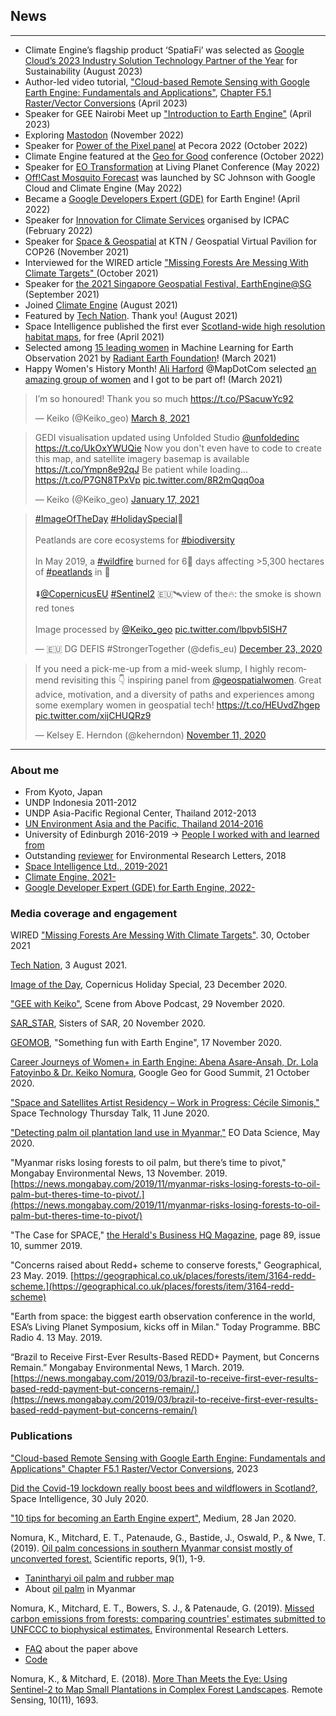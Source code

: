 <!-- Global site tag (gtag.js) - Google Analytics -->
<script async src="https://www.googletagmanager.com/gtag/js?id=UA-151917115-1"></script>
<script>
  window.dataLayer = window.dataLayer || [];
  function gtag(){dataLayer.push(arguments);}
  gtag('js', new Date());

  gtag('config', 'UA-151917115-1');
</script>

<script src="https://unpkg.com/cursor-effects@latest/dist/browser.js"></script>

<script type="module">
import cursoreffects from 'https://unpkg.com/cursor-effects@latest/dist/esm.js';

new cursoreffects.rainbowCursor({ element: document.querySelector("#rainbow") })
</script>


## News
---
- Climate Engine’s flagship product ‘SpatiaFi’ was selected as [Google Cloud’s 2023 Industry Solution Technology Partner of the Year](https://www.linkedin.com/posts/keiko-nomura-phd-0231891_spatiafi-googlecloudpartner-googlecloudnext23-activity-7105372886642696192-KC7Y?utm_source=share&utm_medium=member_desktop) for Sustainability (August 2023)
- Author-led video tutorial, ["Cloud-based Remote Sensing with Google Earth Engine: Fundamentals and Applications"](https://www.eefabook.org/videos.html), [Chapter F5.1 Raster/Vector Conversions](https://youtu.be/sKvLNjFAriE?si=zNNwXdhKhqpvritZ) (April 2023)
- Speaker for GEE Nairobi Meet up ["Introduction to Earth Engine"](https://www.linkedin.com/feed/update/urn:li:activity:7047840035894640640/) (April 2023)
- Exploring <a rel="me" href="https://fediscience.org/@Keiko_geo">Mastodon</a> (November 2022)
- Speaker for [Power of the Pixel panel](https://twitter.com/LadiesOfLandsat/status/1584694502060457985?s=20&t=kj9DOaN9CgqLGzPEEZjKug) at Pecora 2022 (October 2022)
- Climate Engine featured at the [Geo for Good](https://youtube.com/clip/Ugkxqo7sUOz_7ypDgKLVSezE0MNG6z0x3SbQ) conference (October 2022) 
- Speaker for [EO Transformation](https://www.linkedin.com/posts/keiko-nomura-phd-0231891_women-in-geospatial-on-twitter-activity-6934962573511471104-SIbX?utm_source=share&utm_medium=member_desktop) at Living Planet Conference (May 2022)
- [Off!Cast Mosquito Forecast](https://off.com/en/mosquitoforecast) was launched by SC Johnson with Google Cloud and Climate Engine (May 2022)
- Became a [Google Developers Expert (GDE)](https://g.dev/keiko) for Earth Engine! (April 2022)
- Speaker for [Innovation for Climate Services](https://www.linkedin.com/posts/igad-climate-prediction-and-aplication-center-icpac-_innovation-climate-innovation-activity-6899930679342100480-iHOe?utm_source=linkedin_share&utm_medium=member_desktop_web) organised by ICPAC (February 2022)
- Speaker for [Space & Geospatial](https://twitter.com/sparkgeo/status/1456680207272738816) at KTN / Geospatial Virtual Pavilion for COP26 (November 2021)
- Interviewed for the WIRED article ["Missing Forests Are Messing With Climate Targets" ](https://www.wired.co.uk/article/forest-counting-climate-change?utm_medium=social&utm_source=twitter&utm_social-type=owned&utm_brand=wired&mbid=social_twitter) (October 2021)
- Speaker for [the 2021 Singapore Geospatial Festival, EarthEngine@SG](http://sc.isprs.org/links/earthenginesg.html) (September 2021)
- Joined [Climate Engine](https://www.climateengine.com) (August 2021)
- Featured by [Tech Nation](https://technation.io/news/stories-of-exceptional-talent-keiko-uk-visa/). Thank you! (August 2021)
- Space Intelligence published the first ever [Scotland-wide high resolution habitat maps](https://www.space-intelligence.com/2021/04/01/weve-just-published-the-first-ever-scotland-wide-high-resolution-habitat-maps-for-free/), for free (April 2021)
- Selected among [15 leading women](https://medium.com/radiant-earth-insights/15-leading-women-in-ml4eo-86ce9f660626) in Machine Learning for Earth Observation 2021 by [Radiant Earth Foundation](https://www.radiant.earth/)! (March 2021)  
- Happy Women's History Month! [Ali Harford](https://twitter.com/aliharford) @MapDotCom selected [an amazing group of women](https://www.maps.com/blogs/journeys/five-women-geospatial-industry) and I got to be part of! (March 2021)

<blockquote class="twitter-tweet"><p lang="en" dir="ltr">I’m so honoured! Thank you so much <a href="https://t.co/PSacuwYc92">https://t.co/PSacuwYc92</a></p>&mdash; Keiko (@Keiko_geo) <a href="https://twitter.com/Keiko_geo/status/1368983507926650884?ref_src=twsrc%5Etfw">March 8, 2021</a></blockquote> <script async src="https://platform.twitter.com/widgets.js" charset="utf-8"></script>

<blockquote class="twitter-tweet"><p lang="en" dir="ltr">GEDI visualisation updated using Unfolded Studio <a href="https://twitter.com/unfoldedinc?ref_src=twsrc%5Etfw">@unfoldedinc</a> <a href="https://t.co/UkOxYWUQie">https://t.co/UkOxYWUQie</a> Now you don&#39;t even have to code to create this map, and satellite imagery basemap is available <a href="https://t.co/Ympn8e92qJ">https://t.co/Ympn8e92qJ</a> Be patient while loading... <a href="https://t.co/P7GN8TPxVp">https://t.co/P7GN8TPxVp</a> <a href="https://t.co/8R2mQqq0oa">pic.twitter.com/8R2mQqq0oa</a></p>&mdash; Keiko (@Keiko_geo) <a href="https://twitter.com/Keiko_geo/status/1350838669540806657?ref_src=twsrc%5Etfw">January 17, 2021</a></blockquote> <script async src="https://platform.twitter.com/widgets.js" charset="utf-8"></script>

<blockquote class="twitter-tweet"><p lang="en" dir="ltr"><a href="https://twitter.com/hashtag/ImageOfTheDay?src=hash&amp;ref_src=twsrc%5Etfw">#ImageOfTheDay</a> <a href="https://twitter.com/hashtag/HolidaySpecial?src=hash&amp;ref_src=twsrc%5Etfw">#HolidaySpecial</a>🎄<br><br>Peatlands are core ecosystems for <a href="https://twitter.com/hashtag/biodiversity?src=hash&amp;ref_src=twsrc%5Etfw">#biodiversity</a> <br><br>In May 2019, a <a href="https://twitter.com/hashtag/wildfire?src=hash&amp;ref_src=twsrc%5Etfw">#wildfire</a> burned for 6⃣ days affecting &gt;5,300 hectares of <a href="https://twitter.com/hashtag/peatlands?src=hash&amp;ref_src=twsrc%5Etfw">#peatlands</a> in 🏴󠁧󠁢󠁳󠁣󠁴󠁿<br><br>⬇️<a href="https://twitter.com/CopernicusEU?ref_src=twsrc%5Etfw">@CopernicusEU</a> <a href="https://twitter.com/hashtag/Sentinel2?src=hash&amp;ref_src=twsrc%5Etfw">#Sentinel2</a> 🇪🇺🛰️view of the🔥: the smoke is shown red tones<br><br>Image processed by <a href="https://twitter.com/Keiko_geo?ref_src=twsrc%5Etfw">@Keiko_geo</a> <a href="https://t.co/lbpvb5ISH7">pic.twitter.com/lbpvb5ISH7</a></p>&mdash; 🇪🇺 DG DEFIS #StrongerTogether (@defis_eu) <a href="https://twitter.com/defis_eu/status/1341669925895729152?ref_src=twsrc%5Etfw">December 23, 2020</a></blockquote> <script async src="https://platform.twitter.com/widgets.js" charset="utf-8"></script>

<blockquote class="twitter-tweet"><p lang="en" dir="ltr">If you need a pick-me-up from a mid-week slump, I highly recommend revisiting this 👇 inspiring panel from <a href="https://twitter.com/geospatialwomen?ref_src=twsrc%5Etfw">@geospatialwomen</a>. Great advice, motivation, and a diversity of paths and experiences among some exemplary women in geospatial tech! <a href="https://t.co/HEUvdZhgep">https://t.co/HEUvdZhgep</a> <a href="https://t.co/xijCHUQRz9">pic.twitter.com/xijCHUQRz9</a></p>&mdash; Kelsey E. Herndon (@keherndon) <a href="https://twitter.com/keherndon/status/1326554791762255875?ref_src=twsrc%5Etfw">November 11, 2020</a></blockquote> <script async src="https://platform.twitter.com/widgets.js" charset="utf-8"></script>

---

### About me
- From Kyoto, Japan
- UNDP Indonesia 2011-2012
- UNDP Asia-Pacific Regional Center, Thailand 2012-2013
- <a href="https://www.un-redd.org/single-post/2016/08/30/Breaking-stereotypes-of-REDD-finance-or-%E2%80%98Where-is-the-money%E2%80%99" blank="_blank">UN Environment Asia and the Pacific, Thailand 2014-2016</a>
- University of Edinburgh 2016-2019 -> [People I worked with and learned from](uoe.md)
- Outstanding [reviewer](https://publishingsupport.iopscience.iop.org/questions/environmental-research-letters-2018-reviewer-awards/) for Environmental Research Letters, 2018
- <a href="https://www.space-intelligence.com/" blank="_blank">Space Intelligence Ltd., 2019-2021</a>
- <a href="https://www.climateengine.com/" blank="_blank">Climate Engine, 2021-</a>
- <a href='https://developers.google.com/community/experts/directory'>Google Developer Expert (GDE) for Earth Engine, 2022-</a>

### Media coverage and engagement
WIRED ["Missing Forests Are Messing With Climate Targets"](https://www.wired.co.uk/article/forest-counting-climate-change?utm_medium=social&utm_source=twitter&utm_social-type=owned&utm_brand=wired&mbid=social_twitter). 30, October 2021

[Tech Nation](https://technation.io/news/stories-of-exceptional-talent-keiko-uk-visa/), 3 August 2021. 

[Image of the Day](https://twitter.com/defis_eu/status/1341669925895729152), Copernicus Holiday Special, 23 December 2020.

["GEE with Keiko"](https://scenefromabove.podbean.com/e/s8e6-gee-with-keiko/), Scene from Above Podcast, 29 November 2020.

[SAR_STAR](https://twitter.com/SistersofSAR/status/1329717881769242629), Sisters of SAR, 20 November 2020.

[GEOMOB](https://www.youtube.com/watch?v=KvVFUVoH298&list=PL0O40c1c5Xt0SXzuRoDloW0MgA8Zxm65M&index=5), "Something fun with Earth Engine", 17 November 2020.

[Career Journeys of Women+ in Earth Engine: Abena Asare-Ansah, Dr. Lola Fatoyinbo & Dr. Keiko Nomura](https://www.youtube.com/watch?v=Tq75sLKkVyQ), Google Geo for Good Summit, 21 October 2020.

["Space and Satellites Artist Residency – Work in Progress: Cécile Simonis,"](https://www.designinformatics.org/event/space-and-satellites-artist-residency-work-in-progress-cecile-simonis/) Space Technology Thursday Talk, 11 June 2020.

["Detecting palm oil plantation land use in Myanmar,"](https://eodatascience.com/Newsroom/Detecting-palm-oil-plantation-land-use-in-Myanmar) EO Data Science, May 2020.

"Myanmar risks losing forests to oil palm, but there’s time to pivot," Mongabay Environmental News, 13 November. 2019. [https://news.mongabay.com/2019/11/myanmar-risks-losing-forests-to-oil-palm-but-theres-time-to-pivot/.](https://news.mongabay.com/2019/11/myanmar-risks-losing-forests-to-oil-palm-but-theres-time-to-pivot/)

"The Case for SPACE," [the Herald's Business HQ Magazine](https://edition.pagesuite-professional.co.uk/html5/reader/production/default.aspx?pubname=&edid=deb00c07-8192-46cc-91b8-070de88f594b), page 89, issue 10, summer 2019. 

"Concerns raised about Redd+ scheme to conserve forests," Geographical, 23 May. 2019. [https://geographical.co.uk/places/forests/item/3164-redd-scheme.](https://geographical.co.uk/places/forests/item/3164-redd-scheme)

"Earth from space: the biggest earth observation conference in the world, ESA’s Living Planet Symposium, kicks off in Milan." Today Programme. BBC Radio 4. 13 May. 2019.

“Brazil to Receive First-Ever Results-Based REDD+ Payment, but Concerns Remain.” Mongabay Environmental News, 1 March. 2019. [https://news.mongabay.com/2019/03/brazil-to-receive-first-ever-results-based-redd-payment-but-concerns-remain/.](https://news.mongabay.com/2019/03/brazil-to-receive-first-ever-results-based-redd-payment-but-concerns-remain/)

### Publications
["Cloud-based Remote Sensing with Google Earth Engine: Fundamentals and Applications" Chapter F5.1 Raster/Vector Conversions](https://www.eefabook.org/), 2023

[Did the Covid-19 lockdown really boost bees and wildflowers in Scotland?](https://www.space-intelligence.com/2020/07/30/did-the-covid-19-lockdown-really-boost-bees-and-wildflowers-in-scotland/), Space Intelligence, 30 July 2020.

["10 tips for becoming an Earth Engine expert"](https://medium.com/google-earth/10-tips-for-becoming-an-earth-engine-expert-b11aad9e598b), Medium, 28 Jan 2020.

Nomura, K., Mitchard, E. T., Patenaude, G., Bastide, J., Oswald, P., & Nwe, T. (2019). [Oil palm concessions in southern Myanmar consist mostly of unconverted forest.](https://www.nature.com/articles/s41598-019-48443-3) Scientific reports, 9(1), 1-9.
 - [Tanintharyi oil palm and rubber map](https://nkeikon.users.earthengine.app/view/tanintharyi-oil-palm-and-rubber-map)
 - About [oil palm](op.md) in Myanmar

Nomura, K., Mitchard, E. T., Bowers, S. J., & Patenaude, G. (2019). [Missed carbon emissions from forests: comparing countries' estimates submitted to UNFCCC to biophysical estimates.](https://iopscience.iop.org/article/10.1088/1748-9326/aafc6b) Environmental Research Letters.
 - [FAQ](frel.md) about the paper above
 - [Code](https://bitbucket.org/nkeikon/erl/)

Nomura, K., & Mitchard, E. (2018). [More Than Meets the Eye: Using Sentinel-2 to Map Small Plantations in Complex Forest Landscapes](https://www.mdpi.com/2072-4292/10/11/1693). Remote Sensing, 10(11), 1693.
